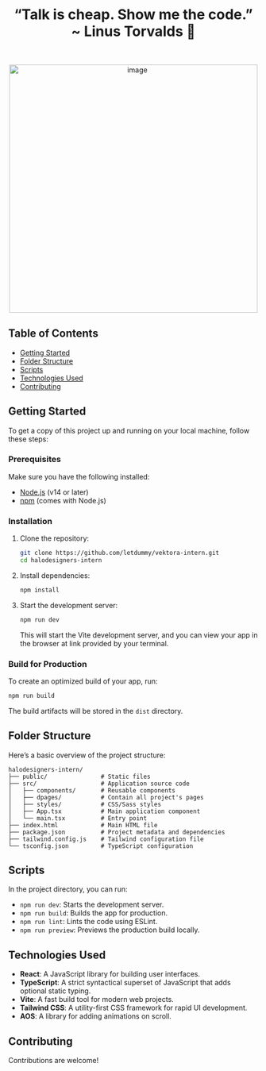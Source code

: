 ## <h1 align="center">“Talk is cheap. Show me the code.” ~ Linus Torvalds :thought_balloon: </h1>

<br>
  <p align="center">
  <a><img src="https://i.giphy.com/media/f3iwJFOVOwuy7K6FFw/giphy.webp" alt="image" width="500"></a>
<br>

## Table of Contents

- [Getting Started](#getting-started)
- [Folder Structure](#folder-structure)
- [Scripts](#scripts)
- [Technologies Used](#technologies-used)
- [Contributing](#contributing)
  
## Getting Started

To get a copy of this project up and running on your local machine, follow these steps:

### Prerequisites

Make sure you have the following installed:

- [Node.js](https://nodejs.org/en/download/) (v14 or later)
- [npm](https://www.npmjs.com/get-npm) (comes with Node.js)

### Installation

1. Clone the repository:

   ```bash
   git clone https://github.com/letdummy/vektora-intern.git
   cd halodesigners-intern
   ```

2. Install dependencies:

   ```bash
   npm install
   ```

3. Start the development server:

   ```bash
   npm run dev
   ```

   This will start the Vite development server, and you can view your app in the browser at link provided by your terminal.

### Build for Production

To create an optimized build of your app, run:

```bash
npm run build
```

The build artifacts will be stored in the `dist` directory.

## Folder Structure

Here’s a basic overview of the project structure:

```
halodesigners-intern/
├── public/               # Static files
├── src/                  # Application source code
│   ├── components/       # Reusable components
│   ├── dpages/           # Contain all project's pages
│   ├── styles/           # CSS/Sass styles
│   ├── App.tsx           # Main application component
│   └── main.tsx          # Entry point
├── index.html            # Main HTML file
├── package.json          # Project metadata and dependencies
├── tailwind.config.js    # Tailwind configuration file
└── tsconfig.json         # TypeScript configuration
```

## Scripts

In the project directory, you can run:

- `npm run dev`: Starts the development server.
- `npm run build`: Builds the app for production.
- `npm run lint`: Lints the code using ESLint.
- `npm run preview`: Previews the production build locally.

## Technologies Used

- **React**: A JavaScript library for building user interfaces.
- **TypeScript**: A strict syntactical superset of JavaScript that adds optional static typing.
- **Vite**: A fast build tool for modern web projects.
- **Tailwind CSS**: A utility-first CSS framework for rapid UI development.
- **AOS**: A library for adding animations on scroll.

## Contributing

Contributions are welcome!
